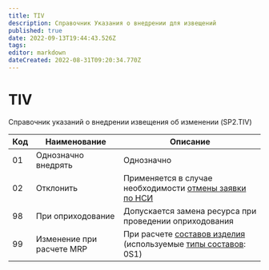 ```yaml
---
title: TIV
description: Справочник Указания о внедрении для извещений
published: true
date: 2022-09-13T19:44:43.526Z
tags: 
editor: markdown
dateCreated: 2022-08-31T09:20:34.770Z
---
```


# TIV

Справочник указаний о внедрении извещения об изменении (SP2.TIV)

| Код | Наименование              | Описание                                                                                                                               |
| --- | ------------------------- | -------------------------------------------------------------------------------------------------------------------------------------- |
| 01  | Однозначно внедрять       | Однозначно                                                                                                                             |
| 02  | Отклонить                 | Применяется в случае необходимости [отмены заявки по НСИ](../zayavki-na-vvod-resursov/proverka-zayavki-nsi/otmena-zayavki.md)          |
| 98  | При оприходование         | Допускается замена ресурса при проведении оприходования                                                                                |
| 99  | Изменение при расчете MRP | При расчете [составов изделия](../../pdm/sostavy-izdelii/) (используемые [типы составов](../../pdm/nsi-pdm/tipy-sostavov-pdm.md): 0S1) |
